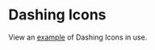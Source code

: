 # Dashing Icons

View an [example](http://dashframework.github.io/dashing/sass/modules/icons/example.html) of Dashing Icons in use.
